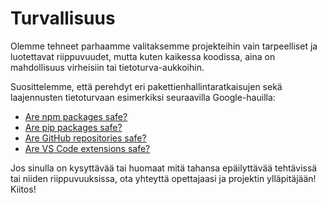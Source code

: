 # Turvallisuus

Olemme tehneet parhaamme valitaksemme projekteihin vain tarpeelliset ja luotettavat riippuvuudet, mutta kuten kaikessa koodissa, aina on mahdollisuus virheisiin tai tietoturva-aukkoihin.

Suosittelemme, että perehdyt eri pakettienhallintaratkaisujen sekä laajennusten tietoturvaan esimerkiksi seuraavilla Google-hauilla:

* [Are npm packages safe?](https://www.google.com/search?q=are+npm+packages+safe)
* [Are pip packages safe?](https://www.google.com/search?q=are+pip+packages+safe)
* [Are GitHub repositories safe?](https://www.google.com/search?q=are+github+repositories+safe)
* [Are VS Code extensions safe?](https://www.google.com/search?q=are+vs+code+extensions+safe)

Jos sinulla on kysyttävää tai huomaat mitä tahansa epäilyttävää tehtävissä tai niiden riippuvuuksissa, ota yhteyttä opettajaasi ja projektin ylläpitäjään! Kiitos!
